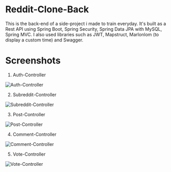 # Reddit-Clone-Back
This is the back-end of a side-project i made to train everyday.
It's built as a Rest API using Spring Boot, Spring Security, Spring Data JPA with MySQL, Spring MVC.
I also used libraries such as JWT, Mapstruct, Marlonlom (to display a custom time) and Swagger.

# Screenshots

1. Auth-Controller

![Auth-Controller](https://github.com/LechatW/Reddit-Clone-Back/tree/master/src/main/resources/images/auth-controller.PNG)

2. Subreddit-Controller

![Subreddit-Controller](https://github.com/LechatW/Reddit-Clone-Back/tree/master/src/main/resources/images/subreddit-controller.PNG)

3. Post-Controller

![Post-Controller](https://github.com/LechatW/Reddit-Clone-Back/tree/master/src/main/resources/images/post-controller.PNG)

4. Comment-Controller

![Comment-Controller](https://github.com/LechatW/Reddit-Clone-Back/tree/master/src/main/resources/images/comment-controller.PNG)

5. Vote-Controller

![Vote-Controller](https://github.com/LechatW/Reddit-Clone-Back/tree/master/src/main/resources/images/vote-controller.PNG)
